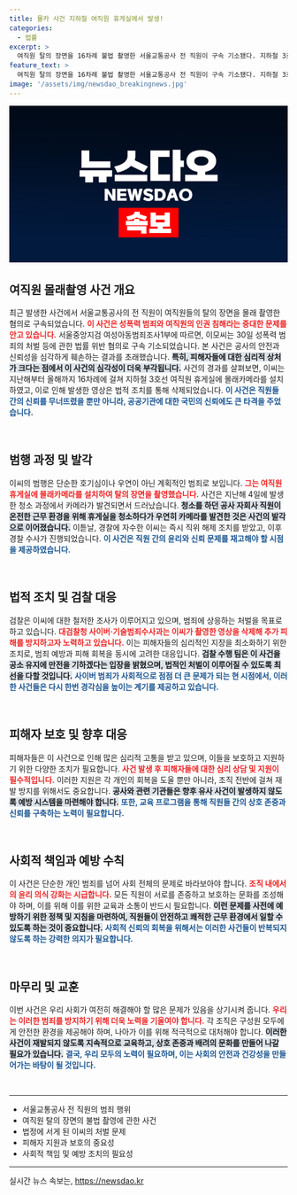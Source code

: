 ```yaml
---
title: 몰카 사건 지하철 여직원 휴게실에서 발생!
categories:
  - 법률
excerpt: >
  여직원 탈의 장면을 16차례 불법 촬영한 서울교통공사 전 직원이 구속 기소됐다. 지하철 3호선 휴게실에 설치된 몰래카메라가 발각된 사건, 과연 그의 범죄는 어떻게 대처될까?
feature_text: >
  여직원 탈의 장면을 16차례 불법 촬영한 서울교통공사 전 직원이 구속 기소됐다. 지하철 3호선 휴게실에 설치된 몰래카메라가 발각된 사건, 과연 그의 범죄는 어떻게 대처될까?
image: '/assets/img/newsdao_breakingnews.jpg'
---
```


<p><img src="/assets/img/newsdao_breakingnews.jpg" alt="firstkoreanews 속보" /></p>

<h2 data-ke-size="size26">여직원 몰래촬영 사건 개요</h2>

<p data-ke-size="size16">최근 발생한 사건에서 서울교통공사의 전 직원이 여직원들의 탈의 장면을 몰래 촬영한 혐의로 구속되었습니다. <b><span style="color: #ee2323;">이 사건은 성폭력 범죄와 여직원의 인권 침해라는 중대한 문제를 안고 있습니다.</span></b> 서울중앙지검 여성아동범죄조사1부에 따르면, 이모씨는 30일 성폭력 범죄의 처벌 등에 관한 법률 위반 혐의로 구속 기소되었습니다. 본 사건은 공사의 안전과 신뢰성을 심각하게 훼손하는 결과를 초래했습니다. <b><span style="background-color: #21538527;">특히, 피해자들에 대한 심리적 상처가 크다는 점에서 이 사건의 심각성이 더욱 부각됩니다.</span></b> 사건의 경과를 살펴보면, 이씨는 지난해부터 올해까지 16차례에 걸쳐 지하철 3호선 여직원 휴게실에 몰래카메라를 설치하였고, 이로 인해 발생한 영상은 법적 조치를 통해 삭제되었습니다. <b><span style="color: #1a5490;">이 사건은 직원들 간의 신뢰를 무너뜨렸을 뿐만 아니라, 공공기관에 대한 국민의 신뢰에도 큰 타격을 주었습니다.</span></b></p>

<p data-ke-size="size16">&nbsp;</p>

<h2 data-ke-size="size26">범행 과정 및 발각</h2>

<p data-ke-size="size16">이씨의 범행은 단순한 호기심이나 우연이 아닌 계획적인 범죄로 보입니다. <b><span style="color: #ee2323;">그는 여직원 휴게실에 몰래카메라를 설치하여 탈의 장면을 촬영했습니다.</span></b> 사건은 지난해 4일에 발생한 청소 과정에서 카메라가 발견되면서 드러났습니다. <b><span style="background-color: #21538527;">청소를 하던 공사 자회사 직원이 온전한 근무 환경을 위해 휴게실을 청소하다가 우연히 카메라를 발견한 것은 사건의 발각으로 이어졌습니다.</span></b> 이튿날, 경찰에 자수한 이씨는 즉시 직위 해제 조치를 받았고, 이후 경찰 수사가 진행되었습니다. <b><span style="color: #1a5490;">이 사건은 직원 간의 윤리와 신뢰 문제를 재고해야 할 시점을 제공하였습니다.</span></b></p>

<p data-ke-size="size16">&nbsp;</p>

<h2 data-ke-size="size26">법적 조치 및 검찰 대응</h2>

<p data-ke-size="size16">검찰은 이씨에 대한 철저한 조사가 이루어지고 있으며, 범죄에 상응하는 처벌을 목표로 하고 있습니다. <b><span style="color: #ee2323;">대검찰청 사이버·기술범죄수사과는 이씨가 촬영한 영상을 삭제해 추가 피해를 방지하고자 노력하고 있습니다.</span></b> 이는 피해자들의 심리적인 지장을 최소화하기 위한 조치로, 범죄 예방과 피해 회복을 동시에 고려한 대응입니다. <b><span style="background-color: #21538527;">검찰 수행 팀은 이 사건을 공소 유지에 만전을 기하겠다는 입장을 밝혔으며, 법적인 처벌이 이루어질 수 있도록 최선을 다할 것입니다.</span></b> <b><span style="color: #1a5490;">사이버 범죄가 사회적으로 점점 더 큰 문제가 되는 현 시점에서, 이러한 사건들은 다시 한번 경각심을 높이는 계기를 제공하고 있습니다.</span></b></p>

<p data-ke-size="size16">&nbsp;</p>

<h2 data-ke-size="size26">피해자 보호 및 향후 대응</h2>

<p data-ke-size="size16">피해자들은 이 사건으로 인해 많은 심리적 고통을 받고 있으며, 이들을 보호하고 지원하기 위한 다양한 조치가 필요합니다. <b><span style="color: #ee2323;">사건 발생 후 피해자들에 대한 심리 상담 및 지원이 필수적입니다.</span></b> 이러한 지원은 각 개인의 회복을 도울 뿐만 아니라, 조직 전반에 걸쳐 재발 방지를 위해서도 중요합니다. <b><span style="background-color: #21538527;">공사와 관련 기관들은 향후 유사 사건이 발생하지 않도록 예방 시스템을 마련해야 합니다.</span></b> <b><span style="color: #1a5490;">또한, 교육 프로그램을 통해 직원들 간의 상호 존중과 신뢰를 구축하는 노력이 필요합니다.</span></b></p>

<p data-ke-size="size16">&nbsp;</p>

<h2 data-ke-size="size26">사회적 책임과 예방 수칙</h2>

<p data-ke-size="size16">이 사건은 단순한 개인 범죄를 넘어 사회 전체의 문제로 바라보아야 합니다. <b><span style="color: #ee2323;">조직 내에서의 윤리 의식 강화는 시급합니다.</span></b> 모든 직원이 서로를 존중하고 보호하는 문화를 조성해야 하며, 이를 위해 이를 위한 교육과 소통이 반드시 필요합니다. <b><span style="background-color: #21538527;">이런 문제를 사전에 예방하기 위한 정책 및 지침을 마련하여, 직원들이 안전하고 쾌적한 근무 환경에서 일할 수 있도록 하는 것이 중요합니다.</span></b> <b><span style="color: #1a5490;">사회적 신뢰의 회복을 위해서는 이러한 사건들이 반복되지 않도록 하는 강력한 의지가 필요합니다.</span></b></p>

<p data-ke-size="size16">&nbsp;</p>

<h2 data-ke-size="size26">마무리 및 교훈</h2>

<p data-ke-size="size16">이번 사건은 우리 사회가 여전히 해결해야 할 많은 문제가 있음을 상기시켜 줍니다. <b><span style="color: #ee2323;">우리는 이러한 범죄를 방지하기 위해 더욱 노력을 기울여야 합니다.</span></b> 각 조직은 구성원 모두에게 안전한 환경을 제공해야 하며, 나아가 이를 위해 적극적으로 대처해야 합니다. <b><span style="background-color: #21538527;">이러한 사건이 재발되지 않도록 지속적으로 교육하고, 상호 존중과 배려의 문화를 만들어 나갈 필요가 있습니다.</span></b> <b><span style="color: #1a5490;">결국, 우리 모두의 노력이 필요하며, 이는 사회의 안전과 건강성을 만들어가는 바탕이 될 것입니다.</span></b></p>

<p data-ke-size="size16">&nbsp;</p>

<hr />

<ul>
<li>서울교통공사 전 직원의 범죄 행위</li>
<li>여직원 탈의 장면의 불법 촬영에 관한 사건</li>
<li>법정에 서게 된 이씨의 처벌 문제</li>
<li>피해자 지원과 보호의 중요성</li>
<li>사회적 책임 및 예방 조치의 필요성</li>
</ul>

<hr />
실시간 뉴스 속보는, <a href="https://newsdao.kr" rel="dofollow">https://newsdao.kr</a>


